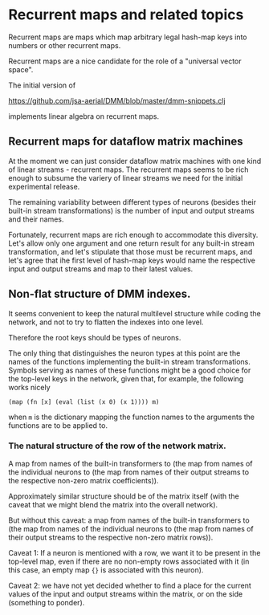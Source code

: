 # Recurrent maps and related topics

Recurrent maps are maps which map arbitrary legal hash-map keys
into numbers or other recurrent maps.

Recurrent maps are a nice candidate for the role of a "universal vector space".

The initial version of

https://github.com/jsa-aerial/DMM/blob/master/dmm-snippets.clj

implements linear algebra on recurrent maps.

## Recurrent maps for dataflow matrix machines

At the moment we can just consider dataflow matrix machines
with one kind of linear streams - recurrent maps. The recurrent
maps seems to be rich enough to subsume the variery of
linear streams we need for the initial experimental release.

The remaining variability between different types of neurons
(besides their built-in stream transformations) is the number
of input and output streams and their names.

Fortunately, recurrent maps are rich enough to accommodate
this diversity. Let's allow only one argument and one
return result for any built-in stream transformation,
and let's stipulate that those must be recurrent maps, 
and let's agree that ihe first level of hash-map keys
would name the respective input and output
streams and map to their latest values.

## Non-flat structure of DMM indexes.

It seems convenient to keep the natural multilevel structure
while coding the network, and not to try to flatten the indexes
into one level.

Therefore the root keys should be types of neurons.

The only thing that distinguishes the neuron types at this
point are the names of the functions implementing the built-in
stream transformations. Symbols serving as names of these functions
might be a good choice for the top-level keys in the network,
given that, for example, the following works nicely

`(map (fn [x] (eval (list (x 0) (x 1)))) m)`

when `m` is the dictionary mapping the function
names to the arguments the functions are to be applied to.

### The natural structure of the row of the network matrix.

A map from names of the built-in transformers to
(the map from names of the individual neurons to
(the map from names of their output streams to the
respective non-zero matrix coefficients)).

Approximately similar structure should be of the matrix
itself (with the caveat that we might blend the matrix into
the overall network).

But without this caveat: a map from names of the built-in transformers to
(the map from names of the individual neurons to
(the map from names of their output streams to the
respective non-zero matrix rows)).

Caveat 1: If a neuron is mentioned with a row, we want it to be present
in the top-level map, even if there are no non-empty rows associated with
it (in this case, an empty map `{}` is associated with this neuron).

Caveat 2: we have not yet decided whether to find a place for the
current values of the input and output streams within the matrix,
or on the side (something to ponder).

